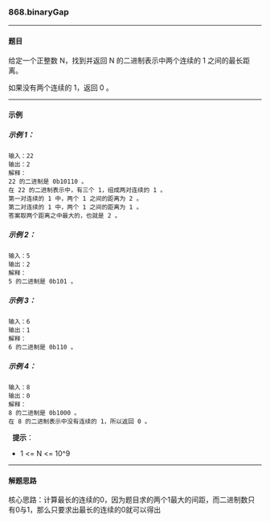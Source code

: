 ### 868.binaryGap
----
#### 题目
给定一个正整数 N，找到并返回 N 的二进制表示中两个连续的 1 之间的最长距离。 

如果没有两个连续的 1，返回 0 。

----
#### 示例 

##### 示例 1：

```
输入：22
输出：2
解释：
22 的二进制是 0b10110 。
在 22 的二进制表示中，有三个 1，组成两对连续的 1 。
第一对连续的 1 中，两个 1 之间的距离为 2 。
第二对连续的 1 中，两个 1 之间的距离为 1 。
答案取两个距离之中最大的，也就是 2 。
```

##### 示例 2：

```
输入：5
输出：2
解释：
5 的二进制是 0b101 。
```

##### 示例 3：

```
输入：6
输出：1
解释：
6 的二进制是 0b110 。
```

##### 示例 4：

```
输入：8
输出：0
解释：
8 的二进制是 0b1000 。
在 8 的二进制表示中没有连续的 1，所以返回 0 。
```
 
**提示**：

- 1 <= N <= 10^9

----
#### 解题思路
核心思路：计算最长的连续的0，因为题目求的两个1最大的间距，而二进制数只有0与1，那么只要求出最长的连续的0就可以得出